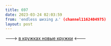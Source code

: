 ```yaml
---
title: 697
date: 2023-03-24 02:03:59
from: 'endless шизing ⍼' (channel1162404975)
layout: post
---
```


---> [в кружках новые кружки](https://t.me/+Ji1mjQWUpxJmOGI6) <---
